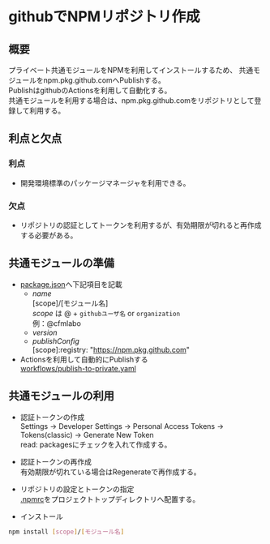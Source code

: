 # githubでNPMリポジトリ作成

## 概要
プライベート共通モジュールをNPMを利用してインストールするため、
共通モジュールをnpm.pkg.github.comへPublishする。  
PublishはgithubのActionsを利用して自動化する。  
共通モジュールを利用する場合は、npm.pkg.github.comをリポジトリとして登録して利用する。  

## 利点と欠点

### 利点
- 開発環境標準のパッケージマネージャを利用できる。
### 欠点
- リポジトリの認証としてトークンを利用するが、有効期限が切れると再作成する必要がある。

## 共通モジュールの準備

- [package.json](samples/package.json)へ下記項目を記載
  - *name*  
  [scope]/[モジュール名]  
  *scope* は @ + `githubユーザ名` or `organization`  
  例：@cfmlabo
  - *version*
  - *publishConfig*  
  [scope]:registry: "https://npm.pkg.github.com"
- Actionsを利用して自動的にPublishする  
  [workflows/publish-to-private.yaml](samples/publish-to-private.yaml)  

## 共通モジュールの利用

- 認証トークンの作成  
  Settings -> Developer Settings -> Personal Access Tokens -> Tokens(classic) -> Generate New Token  
  read: packagesにチェックを入れて作成する。

- 認証トークンの再作成  
  有効期限が切れている場合はRegenerateで再作成する。

- リポジトリの設定とトークンの指定  
  [.npmrc](samples/.npmrc)をプロジェクトトップディレクトリへ配置する。

- インストール  
```sh
npm install [scope]/[モジュール名]
```
